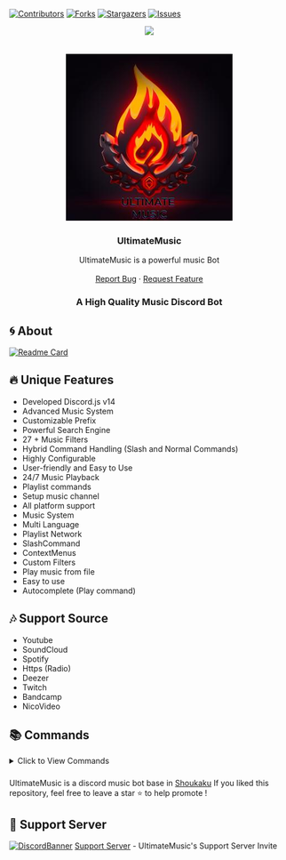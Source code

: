 [![Contributors][contributors-shield]][contributors-url]
[![Forks][forks-shield]][forks-url]
[![Stargazers][stars-shield]][stars-url]
[![Issues][issues-shield]][issues-url]
<center><img src="https://capsule-render.vercel.app/api?type=waving&color=gradient&height=200&section=header&text=UltimateMusic&fontSize=80&fontAlignY=35&animation=twinkling&fontColor=gradient" /></center>

<br />
<p align="center">
  <a href="https://github.com/CPS7/Ultimate-Music">
    <img src="https://github.com/CPS7/Ultimate-Music/blob/main/UltimateMusic.jpeg?raw=true">
  </a>

  <h3 align="center">UltimateMusic</h3>

  <p align="center">
    UltimateMusic is  a powerful music Bot
    <br />
    <br />
    <a href="https://github.com/CPS7/Ultimate-Music/issues">Report Bug</a>
    ·
    <a href="https://github.com/CPS7/Ultimate-Music/issues">Request Feature</a>
  </p>
</p>

<h3 align="center">A High Quality Music Discord Bot </h3>

## 🌀 About

[![Readme Card](https://github-readme-stats.vercel.app/api/pin/?username=CPS7&repo=Ultimate-Music&theme=tokyonight)](https://github.com/CPS7/Ultimate-Music)

## 🔥 Unique Features

- Developed Discord.js v14
- Advanced Music System
- Customizable Prefix
- Powerful Search Engine
- 27 + Music Filters
- Hybrid Command Handling (Slash and Normal Commands)
- Highly Configurable
- User-friendly and Easy to Use
- 24/7 Music Playback
- Playlist commands
- Setup music channel
- All platform support
- Music System
- Multi Language
- Playlist Network
- SlashCommand
- ContextMenus
- Custom Filters
- Play music from file
- Easy to use
- Autocomplete (Play command)

  
## 🎶 Support Source

- Youtube
- SoundCloud
- Spotify
- Https (Radio)
- Deezer
- Twitch
- Bandcamp
- NicoVideo

## 📚 Commands

<details><summary>Click to View Commands</summary>

| Name         | Description                           | Options                                     |
| ------------ | ------------------------------------- | ------------------------------------------- |
| `prefix`     | Shows the bot's prefix                |                                             |
| `help`       | Shows the help menu                   | `command`: The command you want to get info |
|              |                                       | on                                          |
| `info`       | Shows information about the bot       |                                             |
| `invite`     | Sends the bot's invite link           |                                             |
| `ping`       | Shows the bot's ping                  |                                             |
| `clearqueue` | Clears the queue                      |                                             |
| `join`       | Joins the voice channel               |                                             |
| `leave`      | Leaves the voice channel              |                                             |
| `nowplaying` | Shows the currently playing song      |                                             |
| `play`       | Plays a song from YouTube or Spotify  | `song`: The song you want to play           |
| `pause`      | Pauses the current song               |                                             |
| `queue`      | Shows the current queue               |                                             |
| `remove`     | Removes a song from the queue         | `song`: The song number                     |
| `resume`     | Resumes the current song              |                                             |
| `seek`       | Seeks to a certain time in the song   |                                             |
| `shuffle`    | Shuffles the queue                    |                                             |
| `skip`       | Skips the current song                |                                             |
| `skipto`     | Skips to a specific song in the queue |                                             |
| `stop`       | Stops the music and clears the queue  |                                             |
| `volume`     | Sets the volume of the player         | `number`: The volume you want to set        |

</details>

###

UltimateMusic is a discord music bot base in [Shoukaku](<https://github.com/Deivu/Shoukaku>)
If you liked this repository, feel free to leave a star ⭐ to help promote !

## 💌 Support Server

[![DiscordBanner](https://invidget.switchblade.xyz/sPdT9aWZu5)](https://discord.gg/sPdT9aWZu5)
[Support Server](https://discord.gg/sPdT9aWZu5) - UltimateMusic's Support Server Invite

[version-shield]: https://img.shields.io/github/package-json/v/CPS7/Ultimate-Music?style=for-the-badge

[contributors-shield]: https://img.shields.io/github/contributors/CPS7/Ultimate-Music.svg?style=for-the-badge
[contributors-url]: https://github.com/CPS7/Ultimate-Music/graphs/contributors
[forks-shield]: https://img.shields.io/github/forks/CPS7/Ultimate-Music.svg?style=for-the-badge
[forks-url]: https://github.com/CPS7/Ultimate-Music/network/members
[stars-shield]: https://img.shields.io/github/stars/CPS7/Ultimate-Music.svg?style=for-the-badge
[stars-url]: https://github.com/CPS7/Ultimate-Music/stargazers
[issues-shield]: https://img.shields.io/github/issues/CPS7/Ultimate-Music.svg?style=for-the-badge
[issues-url]: https://github.com/CPS7/Ultimate-Music/issues
